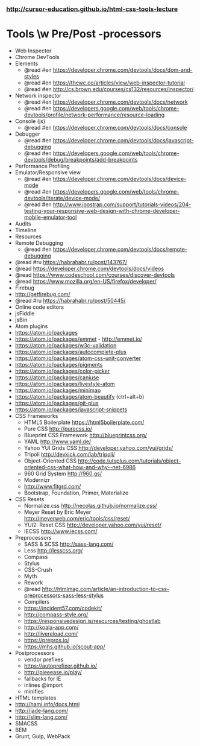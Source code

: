 ### http://cursor-education.github.io/html-css-tools-lecture

# Tools \w Pre/Post -processors

- Web Inspector
 - Chrome DevTools
  - Elements
    - @read #en https://developer.chrome.com/devtools/docs/dom-and-styles
    - @read #en https://thewc.co/articles/view/web-inspector-tutorial
    - @read #en http://cs.brown.edu/courses/cs132/resources/inspector/
  - Network inspector
    - @read #en https://developer.chrome.com/devtools/docs/network
    - @read #en https://developers.google.com/web/tools/chrome-devtools/profile/network-performance/resource-loading
  - Console (js)
    - @read #en https://developer.chrome.com/devtools/docs/console
  - Debugger
    - @read #en https://developer.chrome.com/devtools/docs/javascript-debugging
    - @read #en https://developers.google.com/web/tools/chrome-devtools/debug/breakpoints/add-breakpoints
  - Performance Profiling
  - Emulator/Responsive view
    - @read #en https://developer.chrome.com/devtools/docs/device-mode
    - @read #en https://developers.google.com/web/tools/chrome-devtools/iterate/device-mode/
    - @read #en http://www.joostrap.com/support/tutorials-videos/204-testing-your-responsive-web-design-with-chrome-developer-mobile-emulator-tool
  - Audits
  - Timeline
  - Resources
  - Remote Debugging
    - @read #en https://developer.chrome.com/devtools/docs/remote-debugging
  - @read #ru https://habrahabr.ru/post/143767/
  - @read https://developer.chrome.com/devtools/docs/videos
  - @read https://www.codeschool.com/courses/discover-devtools
  - @read https://www.mozilla.org/en-US/firefox/developer/
 - Firebug
  - http://getfirebug.com/
  - @read #ru https://habrahabr.ru/post/50445/
- Online code editors
 - jsFiddle
 - jsBin
- Atom plugins
 - https://atom.io/packages
 - https://atom.io/packages/emmet - http://emmet.io/
 - https://atom.io/packages/w3c-validation
 - https://atom.io/packages/autocomplete-plus
 - https://atom.io/packages/atom-css-unit-converter
 - https://atom.io/packages/pigments
 - https://atom.io/packages/color-picker
 - https://atom.io/packages/caniuse
 - https://atom.io/packages/livestyle-atom
 - https://atom.io/packages/minimap
 - https://atom.io/packages/atom-beautify (ctrl+alt+b)
 - https://atom.io/packages/git-plus
 - https://atom.io/packages/javascript-snippets
- CSS Frameworks
  - HTML5 Boilerplate https://html5boilerplate.com/
  - Pure CSS http://purecss.io/
  - Blueprint CSS Framework http://blueprintcss.org/
  - YAML http://www.yaml.de/
  - Yahoo YUI Grids CSS http://developer.yahoo.com/yui/grids/
  - Tripoli http://devkick.com/lab/tripoli/
  - Object-Oriented CSS http://code.tutsplus.com/tutorials/object-oriented-css-what-how-and-why--net-6986
  - 960 Grid System http://960.gs/
  - Modernizr
  - http://www.fitgrd.com/
  - Bootstrap, Foundation, Primer, Materialize
- CSS Resets
  - Normalize.css http://necolas.github.io/normalize.css/
  - Meyer Reset by Eric Meyer http://meyerweb.com/eric/tools/css/reset/
  - YUI2: Reset CSS http://developer.yahoo.com/yui/reset/
  - IECSS http://www.iecss.com/
- Preprocessors
  - SASS & SCSS http://sass-lang.com/
  - Less http://lesscss.org/
  - Compass
  - Stylus
  - CSS-Crush
  - Myth
  - Rework
  - @read http://htmlmag.com/article/an-introduction-to-css-preprocessors-sass-less-stylus
  - Compilers
   - https://incident57.com/codekit/
   - http://compass-style.org/
   - https://responsivedesign.is/resources/testing/ghostlab
   - http://koala-app.com/
   - http://livereload.com/
   - https://prepros.io/
   - https://mhs.github.io/scout-app/
- Postprocessors
  - vendor prefixes
   - https://autoprefixer.github.io/
   - http://pleeease.io/play/
  - fallbacks for IE
  - inlines @import
  - minifies
- HTML templates
 - http://haml.info/docs.html
 - http://jade-lang.com/
 - http://slim-lang.com/
- SMACSS
- BEM
- Grunt, Gulp, WebPack
